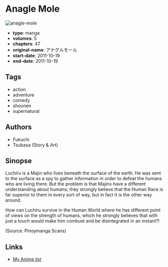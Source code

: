 # Anagle Mole

![anagle-mole](https://cdn.myanimelist.net/images/manga/1/155064.jpg)

-   **type**: manga
-   **volumes**: 5
-   **chapters**: 47
-   **original-name**: アナグルモール
-   **start-date**: 2011-10-19
-   **end-date**: 2011-10-19

## Tags

-   action
-   adventure
-   comedy
-   shounen
-   supernatural

## Authors

-   Fukuchi
-   Tsubasa (Story & Art)

## Sinopse

Luchiru is a Majin who lives beneath the surface of the earth. He was sent to the surface as a spy to gather information in order to defeat the humans who are living there. But the problem is that Majins have a different understanding about humans; they strongly believe that the Human Race is far superior to them in every sort of way, but in fact it is the other way around.

How can Luchiru survive in the Human World where he has different point of views on the strength of humans, which he strongly believes that with just a touch would make him combust and be disintegrated in an instant?!

(Source: Pinoymanga Scans)

## Links

-   [My Anime list](https://myanimelist.net/manga/31075/Anagle_Mole)
